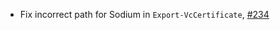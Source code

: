 - Fix incorrect path for Sodium in `Export-VcCertificate`, [#234](https://github.com/Venafi/VenafiPS/issues/234)